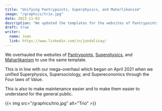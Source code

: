 ```yaml
---
title: "Unifying Pantrypoints, Superphysics, and Maharlikanism"
image: "/graphics/trio.jpg"
date: 2023-11-03
description: "We updated the templates for the websites of Pantrypoints, Superphysics, and Maharlikanism"
draft: true
writer:
  name: Juan
  link: https://www.linkedin.com/in/jundalisay/
---
```



We overhauled the websites of [Pantrypoints](/), [Superphysics](https://www.superphysics.org), and [Maharlikanism](https://maharlika.superphysics.org) to use the same template. 


This is in line with our mega-overhaul which began on April 2021 when we unified Superphysics, Supersociology, and Supereconomics through the Four laws of Value.

This is also to make maintenance easier and to make them easier to understand for the general public.


{{< img src="/graphics/trio.jpg" alt="Trio" >}}